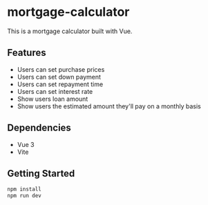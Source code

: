 # mortgage-calculator

This is a mortgage calculator built with Vue.

## Features

- Users can set purchase prices
- Users can set down payment
- Users can set repayment time
- Users can set interest rate
- Show users loan amount
- Show users the estimated amount they'll pay on a monthly basis

## Dependencies

- Vue 3
- Vite

## Getting Started

```sh
npm install
npm run dev
```
